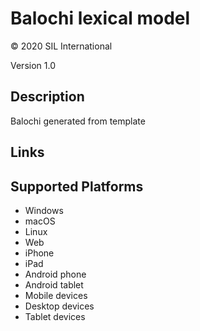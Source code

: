 Balochi lexical model
===================

© 2020 SIL International

Version 1.0

Description
-----------

Balochi generated from template

Links
-----

Supported Platforms
-------------------
 * Windows
 * macOS
 * Linux
 * Web
 * iPhone
 * iPad
 * Android phone
 * Android tablet
 * Mobile devices
 * Desktop devices
 * Tablet devices

